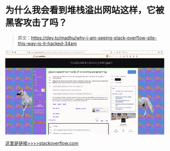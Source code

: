 # 为什么我会看到堆栈溢出网站这样，它被黑客攻击了吗？

> 原文：<https://dev.to/madhu/why-i-am-seeing-stack-overflow-site-this-way-is-it-hacked-34am>

[![stackoverflow got weird makeover?](img/eed63f94a32f7cc70808828ad823f5ad.png)](https://res.cloudinary.com/practicaldev/image/fetch/s--j76rG8lw--/c_limit%2Cf_auto%2Cfl_progressive%2Cq_auto%2Cw_880/https://i.imgur.com/4WCzFa9.png)

[这里是链接>>>>stackoverflow.com](https://stackoverflow.com/questions/16205788/jquery-append-text-inside-of-an-existing-paragraph-tag)